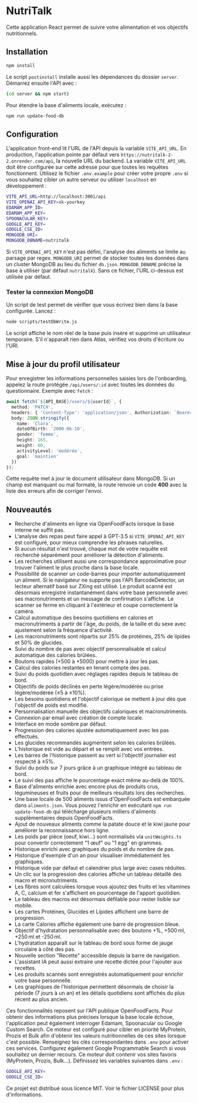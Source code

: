 
# NutriTalk

Cette application React permet de suivre votre alimentation et vos objectifs nutritionnels.

## Installation

```bash
npm install
```

Le script `postinstall` installe aussi les dépendances du dossier `server`. Démarrez ensuite l'API avec :

```bash
(cd server && npm start)
```

Pour étendre la base d'aliments locale, exécutez :

```bash
npm run update-food-db
```

## Configuration

L'application front-end lit l'URL de l'API depuis la variable `VITE_API_URL`.
En production, l'application pointe par défaut vers
`https://nutritalk-2-2.onrender.com/api`, la nouvelle URL du backend.
La variable `VITE_API_URL` doit être configurée sur cette adresse pour que toutes les requêtes fonctionnent.
Utilisez le fichier `.env.example`
pour créer votre propre `.env` si vous souhaitez cibler un autre serveur ou
utiliser `localhost` en développement :

```bash
VITE_API_URL=http://localhost:3001/api
VITE_OPENAI_API_KEY=sk-yourkey
EDAMAM_APP_ID=
EDAMAM_APP_KEY=
SPOONACULAR_KEY=
GOOGLE_API_KEY=
GOOGLE_CSE_ID=
MONGODB_URI=
MONGODB_DBNAME=nutritalk
```
Si `VITE_OPENAI_API_KEY` n'est pas défini, l'analyse des aliments se limite au parsage par regex.
`MONGODB_URI` permet de stocker toutes les données dans un cluster MongoDB au lieu du fichier `db.json`.
`MONGODB_DBNAME` précise la base à utiliser (par défaut `nutritalk`).
Sans ce fichier, l'URL ci-dessus est utilisée par défaut.

### Tester la connexion MongoDB

Un script de test permet de vérifier que vous écrivez bien dans la base
configurée. Lancez :

```bash
node scripts/testDbWrite.js
```

Le script affiche le nom réel de la base puis insère et supprime un utilisateur
temporaire. S'il n'apparaît rien dans Atlas, vérifiez vos droits d'écriture ou
l'URI.

## Mise à jour du profil utilisateur

Pour enregistrer les informations personnelles saisies lors de l'onboarding,
appelez la route protégée `/api/users/:id` avec toutes les données du
questionnaire. Exemple avec `fetch` :

```ts
await fetch(`${API_BASE}/users/${userId}`, {
  method: 'PATCH',
  headers: { 'Content-Type': 'application/json', Authorization: `Bearer ${token}` },
  body: JSON.stringify({
    name: 'Clara',
    dateOfBirth: '2000-06-10',
    gender: 'femme',
    height: 165,
    weight: 60,
    activityLevel: 'modérée',
    goal: 'maintien'
  })
});
```

Cette requête met à jour le document utilisateur dans MongoDB. Si un champ est
manquant ou mal formaté, la route renvoie un code **400** avec la liste des
erreurs afin de corriger l'envoi.


## Nouveautés

- Recherche d'aliments en ligne via OpenFoodFacts lorsque la base interne ne suffit pas.
- L'analyse des repas peut faire appel à GPT-3.5 si `VITE_OPENAI_API_KEY` est configuré, pour mieux comprendre les phrases naturelles.
- Si aucun résultat n'est trouvé, chaque mot de votre requête est recherché séparément pour améliorer la détection d'aliments.
- Les recherches utilisent aussi une correspondance approximative pour trouver l'aliment le plus proche dans la base locale.
- Possibilité de scanner un code-barres pour importer automatiquement un aliment.
  Si le navigateur ne supporte pas l'API BarcodeDetector, un lecteur alternatif basé sur ZXing est utilisé.
  Le produit scanné est désormais enregistré instantanément dans votre base personnelle avec ses macronutriments et un message de confirmation s'affiche.
  Le scanner se ferme en cliquant à l'extérieur et coupe correctement la caméra.
- Calcul automatique des besoins quotidiens en calories et macronutriments à partir de l'âge, du poids, de la taille et du sexe avec ajustement selon la fréquence d'activité.
- Les macronutriments sont répartis sur 25% de protéines, 25% de lipides et 50% de glucides.
- Suivi du nombre de pas avec objectif personnalisable et calcul automatique des calories brûlées.
- Boutons rapides (+500 à +5000) pour mettre à jour les pas.
- Calcul des calories restantes en tenant compte des pas.
- Suivi du poids quotidien avec réglages rapides depuis le tableau de bord.
- Objectifs de poids déclinés en perte légère/modérée ou prise légère/modérée (±5 à ±10%).
- Les besoins quotidiens et l'objectif calorique se mettent à jour dès que l'objectif de poids est modifié.
- Personnalisation manuelle des objectifs caloriques et macronutriments.
- Connexion par email avec création de compte locale.
- Interface en mode sombre par défaut.
- Progression des calories ajustée automatiquement avec les pas effectués.
- Les glucides recommandés augmentent selon les calories brûlées.
- L'historique est vide au départ et se remplit avec vos entrées.
- Les barres de l'historique passent au vert si l'objectif journalier est respecté à ±5%.
- Suivi du poids sur 7 jours grâce à un graphique intégré au tableau de bord.
- Le suivi des pas affiche le pourcentage exact même au-delà de 100%.
- Base d'aliments enrichie avec encore plus de produits crus, légumineuses et fruits pour de meilleurs résultats lors des recherches.
- Une base locale de 500 aliments issus d'OpenFoodFacts est embarquée dans `aliments.json`.
  Vous pouvez l'enrichir en exécutant `npm run update-food-db` qui télécharge
  plusieurs milliers d'aliments supplémentaires depuis OpenFoodFacts.
- Ajout de nouveaux aliments comme la patate douce et le kiwi jaune pour améliorer la reconnaissance hors ligne.
- Les poids par pièce (oeuf, kiwi...) sont normalisés via `unitWeights.ts` pour convertir correctement "1 œuf" ou "1 egg" en grammes.
- Historique enrichi avec graphiques du poids et du nombre de pas.
- Historique d'exemple d'un an pour visualiser immédiatement les graphiques.
- Historique vide par défaut et calendrier plus large avec cases réduites.
- Un clic sur la progression des calories affiche un tableau détaillé des macro et micronutriments.
- Les fibres sont calculées lorsque vous ajoutez des fruits et les vitamines A, C, calcium et fer s'affichent en pourcentage de l'apport quotidien.
- Le tableau des macros est désormais défilable pour rester lisible sur mobile.
- Les cartes Protéines, Glucides et Lipides affichent une barre de progression.
- La carte Calories affiche également une barre de progression bleue.
- Objectif d'hydratation personnalisable avec des boutons +1L, +500 ml, +250 ml et -250 ml.
- L'hydratation apparaît sur le tableau de bord sous forme de jauge circulaire à côté des pas.
- Nouvelle section "Recette" accessible depuis la barre de navigation.
- L'assistant IA peut aussi extraire une recette dictée pour l'ajouter aux recettes.
- Les produits scannés sont enregistrés automatiquement pour enrichir votre base personnelle.
- Les graphiques de l'historique permettent désormais de choisir la période (7 jours à un an) et les détails quotidiens sont affichés du plus récent au plus ancien.

Ces fonctionnalités reposent sur l'API publique OpenFoodFacts.
Pour obtenir des informations plus précises lorsque la base locale échoue,
l'application peut également interroger Edamam, Spoonacular ou
Google Custom Search. Ce moteur est configuré pour cibler en priorité MyProtein,
Prozis et Bulk afin d'obtenir les valeurs nutritionnelles de ces sites lorsque
c'est possible.
Renseignez les clés correspondantes dans `.env` pour activer ces services.
Configurez également Google Programmable Search si vous souhaitez un dernier recours.
Ce moteur doit contenir vos sites favoris (MyProtein, Prozis, Bulk…).
Définissez les variables suivantes dans `.env` :

```bash
GOOGLE_API_KEY=
GOOGLE_CSE_ID=
```

Ce projet est distribué sous licence MIT. Voir le fichier LICENSE pour plus d'informations.
